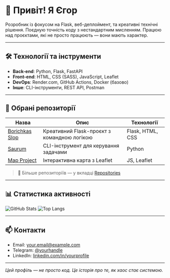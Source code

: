 # 👋 Привіт! Я Єгор

Розробник із фокусом на Flask, веб-деплоймент, та креативні технічні рішення. Поєдную точність коду з нестандартним мисленням. Працюю над проєктами, які не просто працюють — вони мають характер.

---

## 🛠️ Технології та інструменти

- **Back-end**: Python, Flask, FastAPI
- **Front-end**: HTML, CSS (SASS), JavaScript, Leaflet
- **DevOps**: Render.com, GitHub Actions, Docker (базово)
- **Інше**: CLI-інструменти, REST API, Postman

---

## 📌 Обрані репозиторії

| Назва | Опис | Технології |
|------|------|------------|
| [Borichkas Slop](https://github.com/YOUR_USERNAME/Borichkas-Slop) | Креативний Flask-проєкт з командною логікою | Flask, HTML, CSS |
| [Saurum](https://github.com/YOUR_USERNAME/Saurum) | CLI-інструмент для керування задачами | Python |
| [Map Project](https://github.com/YOUR_USERNAME/Map-Project) | Інтерактивна карта з Leaflet | JS, Leaflet |

> 📁 Більше репозиторіїв — у вкладці [Repositories](https://github.com/YOUR_USERNAME?tab=repositories)

---

## 📊 Статистика активності

![GitHub Stats](https://github-readme-stats.vercel.app/api?username=YOUR_USERNAME&show_icons=true&theme=default)
![Top Langs](https://github-readme-stats.vercel.app/api/top-langs/?username=YOUR_USERNAME&layout=compact)

---

## 📫 Контакти

- Email: your.email@example.com
- Telegram: [@yourhandle](https://t.me/yourhandle)
- LinkedIn: [linkedin.com/in/yourprofile](https://linkedin.com/in/yourprofile)

---

_Цей профіль — не просто код. Це історія про те, як хаос стає системою._

